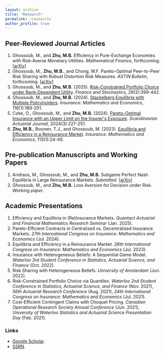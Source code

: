```yaml
---
layout: archive
title: "Research"
permalink: /research/
author_profile: true
---
```


## Peer-Reviewed Journal Articles

1. Ghossoub, M., and **Zhu, M.B.** Efficiency in Pure-Exchange Economies with Risk-Averse Monetary Utilities. _Mathematical Finance_, forthcoming. \[[arXiv](https://arxiv.org/abs/2406.02712)\]
1. Ghossoub, M., **Zhu, M.B.**, and Chong, W.F. Pareto-Optimal Peer-to-Peer Risk Sharing with Robust Distortion Risk Measures. _ASTIN Bulletin_, forthcoming. \[[arXiv](https://arxiv.org/abs/2409.05103)\]
1. Ghossoub, M., and **Zhu, M.B.** (2025). [Risk-Constrained Portfolio Choice under Rank-Dependent Utility](https://doi.org/10.1007/s00780-024-00555-z). _Finance and Stochastics_, 29(2):399-442.
1. Ghossoub, M., and **Zhu, M.B.** (2024). [Stackelberg Equilibria with Multiple Policyholders](https://doi.org/10.1016/j.insmatheco.2024.02.008). _Insurance: Mathematics and Economics_, 116(1):189-201.
1. Coke, O., Ghossoub, M., and **Zhu, M.B.** (2024). [Pareto-Optimal Insurance with an Upper Limit on the Insurer's Exposure](https://doi.org/10.1080/03461238.2023.2239533). _Scandinavian Actuarial Journal_, 2024(3):227-251.
1. **Zhu, M.B.**, Boonen, T.J., and Ghossoub, M. (2023). [Equilibria and Efficiency in a Reinsurance Market](https://doi.org/10.1016/j.insmatheco.2023.07.004). _Insurance: Mathematics and Economics_, 113(1):24-49.

## Pre-publication Manuscripts and Working Papers

1. Andraos, M., Ghossoub, M., and **Zhu, M.B.** Subgame Perfect Nash Equilibria in Large Reinsurance Markets. _Submitted_. \[[arXiv](https://arxiv.org/abs/2506.07291)\]
1. Ghossoub, M., and **Zhu, M.B.** Loss Aversion for Decision under Risk. _Working paper_.

## Academic Presentations

1. Efficiency and Equilibria in (Re)Insurance Markets. _Quantact Actuarial and Financial Mathematics Research Seminar_ (Jan. 2025).
1. Pareto-Efficient Contracts in Centralized vs. Decentralized Insurance Markets. _27th International Congress on Insurance: Mathematics and Economics_ (Jul. 2024).
1. Equilibria and Efficiency in a Reinsurance Market. _26th International Congress on Insurance: Mathematics and Economics_ (Jul. 2023).
1. Insurance with Heterogeneous Beliefs: A Sequential Game Model. _Waterloo 3rd Student Conference in Statistics, Actuarial Science, and Finance_ (Oct. 2022).
1. Risk Sharing with Heterogeneous Beliefs. _University of Amsterdam_ (Jun. 2022).
1. Risk-Constrained Portfolio Choice via Quantiles. _Waterloo 2nd Student Conference in Statistics, Actuarial Science, and Finance_ (Nov. 2021), _56th Actuarial Research Conference_ (Aug. 2021), _24th International Congress on Insurance: Mathematics and Economics_ (Jul. 2021).
1. Cost-Efficient Contingent Claims with Choquet Pricing. _Canadian Operational Research Society Annual Conference_ (Jun. 2021), _University of Waterloo Statistics and Actuarial Science Presentation Day_ (Feb. 2021).

### Links

* [Google Scholar](https://scholar.google.ca/citations?user=icVQeggAAAAJ&hl=en&oi=sra).
* [SSRN](https://papers.ssrn.com/sol3/cf_dev/AbsByAuth.cfm?per_id=3826136).
